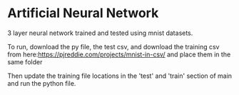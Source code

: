 # Artificial Neural Network

3 layer neural network trained and tested using mnist datasets.

To run, download the py file, the test csv, and download the training csv from here:https://pjreddie.com/projects/mnist-in-csv/ and place them in the same folder

Then update the training file locations in the 'test' and 'train' section of main and run the python file.

